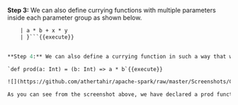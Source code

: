
**Step 3:** We can also define currying functions with multiple parameters inside each parameter group as shown below.

```def sumProd(a: Int, x: Int) (b: Int, y: Int): Int = {
	| a * b + x * y
	| }```{{execute}}
 

**Step 4:** We can also define a currying function in such a way that we can tranform a function which takes two or more parameters into a function that takes only one parameter.

`def prod(a: Int) = (b: Int) => a * b`{{execute}}

![](https://github.com/athertahir/apache-spark/raw/master/Screenshots/Chapter 9/Selection_004.png) 

As you can see from the screenshot above, we have declared a prod function which only takes one parameter a and returns another function which in turn takes another parameter b and returns the result.
